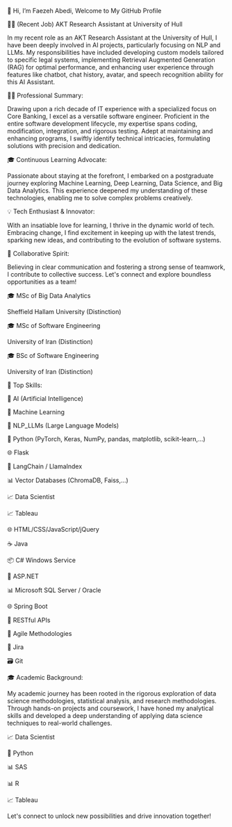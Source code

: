 👋 Hi, I’m Faezeh Abedi, Welcome to My GitHub Profile

👨‍🔬 (Recent Job) AKT Research Assistant at University of Hull

In my recent role as an AKT Research Assistant at the University of Hull, I have been deeply involved in AI projects, particularly focusing on NLP and LLMs. My responsibilities have included developing custom models tailored to specific legal systems, implementing Retrieval Augmented Generation (RAG) for optimal performance, and enhancing user experience through features like chatbot, chat history, avatar, and speech recognition ability for this AI Assistant.



👨‍💻 Professional Summary:

Drawing upon a rich decade of IT experience with a specialized focus on Core Banking, I excel as a versatile software engineer. Proficient in the entire software development lifecycle, my expertise spans coding, modification, integration, and rigorous testing. Adept at maintaining and enhancing programs, I swiftly identify technical intricacies, formulating solutions with precision and dedication.

🎓 Continuous Learning Advocate:

Passionate about staying at the forefront, I embarked on a postgraduate journey exploring Machine Learning, Deep Learning, Data Science, and Big Data Analytics. This experience deepened my understanding of these technologies, enabling me to solve complex problems creatively.

💡 Tech Enthusiast & Innovator:

With an insatiable love for learning, I thrive in the dynamic world of tech. Embracing change, I find excitement in keeping up with the latest trends, sparking new ideas, and contributing to the evolution of software systems.

🤝 Collaborative Spirit:

Believing in clear communication and fostering a strong sense of teamwork, I contribute to collective success. Let's connect and explore boundless opportunities as a team!

🎓 MSc of Big Data Analytics

Sheffield Hallam University (Distinction)

🎓 MSc of Software Engineering

University of Iran (Distinction)

🎓 BSc of Software Engineering

University of Iran (Distinction)


🔧 Top Skills:

🤖 AI (Artificial Intelligence)

🧠 Machine Learning

🧠 NLP_LLMs (Large Language Models)

🐍 Python (PyTorch, Keras, NumPy, pandas, matplotlib, scikit-learn,…)

🌐 Flask

🔗 LangChain / LlamaIndex

📊 Vector Databases (ChromaDB, Faiss,…)

📈 Data Scientist

📈 Tableau

🌐 HTML/CSS/JavaScript/jQuery

☕ Java

📦 C# Windows Service 

🔧 ASP.NET

📊 Microsoft SQL Server / Oracle

🌐 Spring Boot

🔄 RESTful APIs

📅 Agile Methodologies 

📅 Jira 

🗃️ Git


🎓 Academic Background: 

My academic journey has been rooted in the rigorous exploration of data science methodologies, statistical analysis, and research methodologies. Through hands-on projects and coursework, I have honed my analytical skills and developed a deep understanding of applying data science techniques to real-world challenges.

📈 Data Scientist

🐍 Python

📊 SAS

📊 R

📈 Tableau


Let's connect to unlock new possibilities and drive innovation together!



<!---
FaezehAbedi2023/FaezehAbedi2023 is a ✨ special ✨ repository because its `README.md` (this file) appears on your GitHub profile.
You can click the Preview link to take a look at your changes.
--->
